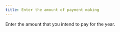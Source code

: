 ```yaml
---
title: Enter the amount of payment making
---
```



Enter the amount that you intend to pay for the year.
